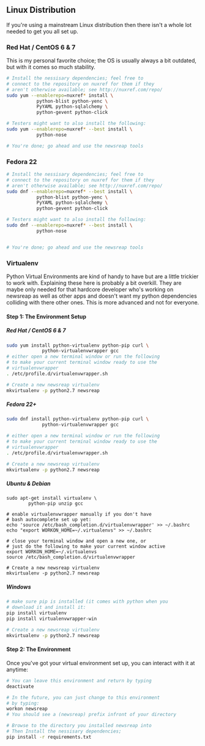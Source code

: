 
## Linux Distribution
If you're using a mainstream Linux distribution then there
isn't a whole lot needed to get you all set up.

### Red Hat / CentOS 6 & 7
This is my personal favorite choice; the OS is usually always a bit outdated, but with it comes so much stability.
```bash
# Install the nessisary dependencies; feel free to
# connect to the repository on nuxref for them if they
# aren't otherwise available; see http://nuxref.com/repo/
sudo yum --enablerepo=nuxref* install \
           python-blist python-yenc \
           PyYAML python-sqlalchemy \
           python-gevent python-click

# Testers might want to also install the following:
sudo yum --enablerepo=nuxref* --best install \
           python-nose

# You're done; go ahead and use the newsreap tools
```
### Fedora 22
```bash
# Install the nessisary dependencies; feel free to
# connect to the repository on nuxref for them if they
# aren't otherwise available; see http://nuxref.com/repo/
sudo dnf --enablerepo=nuxref* --best install \
           python-blist python-yenc \
           PyYAML python-sqlalchemy \
           python-gevent python-click

# Testers might want to also install the following:
sudo dnf --enablerepo=nuxref* --best install \
           python-nose


# You're done; go ahead and use the newsreap tools
```

### Virtualenv
Python Virtual Environments are kind of handy to have but are a little trickier to work with.  Explaining these here is probably a bit overkill. They are
maybe only needed for that hardcore developer who's working on newsreap as
well as other apps and doesn't want my python dependencies colliding with
there other ones. This is more advanced and not for everyone.

#### Step 1: The Environment Setup
##### Red Hat / CentOS 6 & 7
```bash
sudo yum install python-virtualenv python-pip curl \
             python-virtualenvwrapper gcc
# either open a new terminal window or run the following
# to make your current terminal window ready to use the
# virtualenvwrapper
. /etc/profile.d/virtualenvwrapper.sh

# Create a new newsreap virtualenv
mkvirtualenv -p python2.7 newsreap
```
##### Fedora 22+
```bash
sudo dnf install python-virtualenv python-pip curl \
             python-virtualenvwrapper gcc

# either open a new terminal window or run the following
# to make your current terminal window ready to use the
# virtualenvwrapper
. /etc/profile.d/virtualenvwrapper.sh

# Create a new newsreap virtualenv
mkvirtualenv -p python2.7 newsreap
```
##### Ubuntu & Debian
```
sudo apt-get install virtualenv \
        python-pip unzip gcc

# enable virtualenvwrapper manually if you don't have
# bash autocomplete set up yet:
echo 'source /etc/bash_completion.d/virtualenvwrapper' >> ~/.bashrc
echo "export WORKON_HOME=~/.virtualenvs" >> ~/.bashrc

# close your terminal window and open a new one, or
# just do the following to make your current window active
export WORKON_HOME=~/.virtualenvs
source /etc/bash_completion.d/virtualenvwrapper

# Create a new newsreap virtualenv
mkvirtualenv -p python2.7 newsreap
```
##### Windows
```bash
# make sure pip is installed (it comes with python when you
# download it and install it:
pip install virtualenv
pip install virtualenvwrapper-win

# Create a new newsreap virtualenv
mkvirtualenv -p python2.7 newsreap
```

#### Step 2: The Environment
Once you've got your virtual environment set up, you
can interact with it at anytime:
```bash
# You can leave this environment and return by typing
deactivate

# In the future, you can just change to this environment
# by typing:
workon newsreap
# You should see a (newsreap) prefix infront of your directory

# Browse to the directory you installed newsreap into
# Then Install the nessisary dependencies;
pip install -r requirements.txt
```
